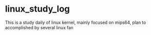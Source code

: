 linux_study_log
===============

This is a study daily of linux kernel, mainly focused on mips64, plan to accomplished by several linux fan
